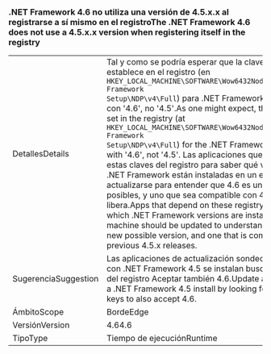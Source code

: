 ### <a name="the-net-framework-46-does-not-use-a-45xx-version-when-registering-itself-in-the-registry"></a><span data-ttu-id="42088-101">.NET Framework 4.6 no utiliza una versión de 4.5.x.x al registrarse a sí mismo en el registro</span><span class="sxs-lookup"><span data-stu-id="42088-101">The .NET Framework 4.6 does not use a 4.5.x.x version when registering itself in the registry</span></span>

|   |   |
|---|---|
|<span data-ttu-id="42088-102">Detalles</span><span class="sxs-lookup"><span data-stu-id="42088-102">Details</span></span>|<span data-ttu-id="42088-103">Tal y como se podría esperar que la clave de versión se establece en el registro (en <code>HKEY_LOCAL_MACHINE\SOFTWARE\Wow6432Node\Microsoft\NET Framework Setup\NDP\v4\Full</code>) para .NET Framework 4.6 comienza con '4.6', no '4.5'.</span><span class="sxs-lookup"><span data-stu-id="42088-103">As one might expect, the version key set in the registry (at <code>HKEY_LOCAL_MACHINE\SOFTWARE\Wow6432Node\Microsoft\NET Framework Setup\NDP\v4\Full</code>) for the .NET Framework 4.6 begins with '4.6', not '4.5'.</span></span> <span data-ttu-id="42088-104">Las aplicaciones que dependen de estas claves del registro para saber qué versiones de .NET Framework están instaladas en un equipo deben actualizarse para entender que 4.6 es una nueva versión posibles, y uno que sea compatible con 4.5 anterior libera.</span><span class="sxs-lookup"><span data-stu-id="42088-104">Apps that depend on these registry keys to know which .NET Framework versions are installed on a machine should be updated to understand that 4.6 is a new possible version, and one that is compatible with previous 4.5.x releases.</span></span>|
|<span data-ttu-id="42088-105">Sugerencia</span><span class="sxs-lookup"><span data-stu-id="42088-105">Suggestion</span></span>|<span data-ttu-id="42088-106">Las aplicaciones de actualización sondeo para un equipo con .NET Framework 4.5 se instalan buscando 4.5 claves del registro Aceptar también 4.6.</span><span class="sxs-lookup"><span data-stu-id="42088-106">Update apps probing for a .NET Framework 4.5 install by looking for 4.5 registry keys to also accept 4.6.</span></span>|
|<span data-ttu-id="42088-107">Ámbito</span><span class="sxs-lookup"><span data-stu-id="42088-107">Scope</span></span>|<span data-ttu-id="42088-108">Borde</span><span class="sxs-lookup"><span data-stu-id="42088-108">Edge</span></span>|
|<span data-ttu-id="42088-109">Versión</span><span class="sxs-lookup"><span data-stu-id="42088-109">Version</span></span>|<span data-ttu-id="42088-110">4.6</span><span class="sxs-lookup"><span data-stu-id="42088-110">4.6</span></span>|
|<span data-ttu-id="42088-111">Tipo</span><span class="sxs-lookup"><span data-stu-id="42088-111">Type</span></span>|<span data-ttu-id="42088-112">Tiempo de ejecución</span><span class="sxs-lookup"><span data-stu-id="42088-112">Runtime</span></span>|

